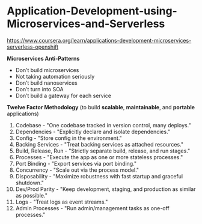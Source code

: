# Application-Development-using-Microservices-and-Serverless
https://www.coursera.org/learn/applications-development-microservices-serverless-openshift


**Microservices Anti-Patterns**
- Don’t build microservices
- Not taking automation seriously
- Don’t build nanoservices
- Don’t turn into SOA
- Don’t build a gateway for each service
  
**Twelve Factor Methodology** (to build **scalable**, **maintainable**, and **portable** applications)
1. Codebase - "One codebase tracked in version control, many deploys."
2. Dependencies - "Explicitly declare and isolate dependencies."
3. Config - "Store config in the environment."
4. Backing Services - "Treat backing services as attached resources."
5. Build, Release, Run - "Strictly separate build, release, and run stages."
6. Processes - "Execute the app as one or more stateless processes."
7. Port Binding - "Export services via port binding."
8. Concurrency - "Scale out via the process model."
9. Disposability - "Maximize robustness with fast startup and graceful shutdown."
10. Dev/Prod Parity - "Keep development, staging, and production as similar as possible."
11. Logs - "Treat logs as event streams."
12. Admin Processes - "Run admin/management tasks as one-off processes."
